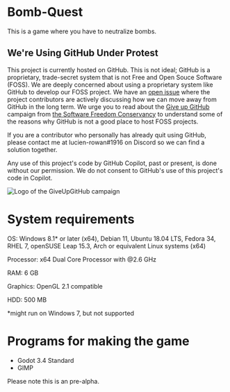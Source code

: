 # Bomb-Quest
This is a game where you have to neutralize bombs.

## We're Using GitHub Under Protest

This project is currently hosted on GitHub.  This is not ideal; GitHub is a
proprietary, trade-secret system that is not Free and Open Souce Software
(FOSS).  We are deeply concerned about using a proprietary system like GitHub
to develop our FOSS project.  We have an
[open issue](https://github.com/Tech-FZ/Bomb-Quest/issues/8) where the
project contributors are actively discussing how we can move away from GitHub
in the long term.  We urge you to read about the
[Give up GitHub](https://GiveUpGitHub.org) campaign from
[the Software Freedom Conservancy](https://sfconservancy.org) to understand
some of the reasons why GitHub is not a good place to host FOSS projects.

If you are a contributor who personally has already quit using GitHub, please 
contact me at lucien-rowan#1916 on Discord so we can find a solution together.

Any use of this project's code by GitHub Copilot, past or present, is done
without our permission.  We do not consent to GitHub's use of this project's
code in Copilot.

![Logo of the GiveUpGitHub campaign](https://sfconservancy.org/img/GiveUpGitHub.png)

# System requirements
OS: Windows 8.1* or later (x64), Debian 11, Ubuntu 18.04 LTS, Fedora 34, RHEL 7, openSUSE Leap 15.3, Arch or equivalent Linux systems (x64)

Processor: x64 Dual Core Processor with @2.6 GHz

RAM: 6 GB

Graphics: OpenGL 2.1 compatible

HDD: 500 MB

*might run on Windows 7, but not supported

# Programs for making the game
- Godot 3.4 Standard
- GIMP

Please note this is an pre-alpha.
